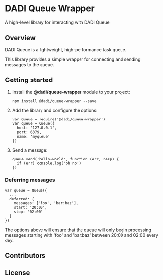 # DADI Queue Wrapper

A high-level library for interacting with DADI Queue

## Overview

DADI Queue is a lightweight, high-performance task queue.

This library provides a simple wrapper for connecting and sending messages to the queue.

## Getting started

1. Install the **@dadi/queue-wrapper** module to your project:

   `npm install @dadi/queue-wrapper --save`

2. Add the library and configure the options:

   ```
   var Queue = require('@dadi/queue-wrapper')
   var queue = Queue({
     host: '127.0.0.1',
     port: 6379,
     name: 'myqueue'
   })
   ```

3. Send a message:

   ```
   queue.send('hello-world', function (err, resp) {
     if (err) console.log('oh no')
   })
   ```

### Deferring messages

```
var queue = Queue({
  ...
  deferred: {
    messages: ['foo', 'bar:baz'],
    start: '20:00',
    stop: '02:00'
  }
})
```

The options above will ensure that the queue will only begin processing messages starting with 'foo' and 'bar:baz' between 20:00 and 02:00 every day.

## Contributors

## License

